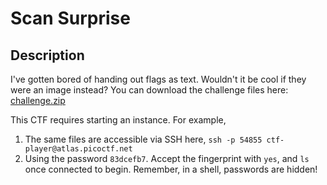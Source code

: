 # Scan Surprise

## Description

I've gotten bored of handing out flags as text. Wouldn't it be cool if they were an image instead?
You can download the challenge files here: [challenge.zip](https://artifacts.picoctf.net/c_atlas/1/challenge.zip)

This CTF requires starting an instance. For example,

1. The same files are accessible via SSH here, `ssh -p 54855 ctf-player@atlas.picoctf.net`
2. Using the password `83dcefb7`. Accept the fingerprint with `yes`, and `ls` once connected to begin. Remember, in a shell, passwords are hidden!
